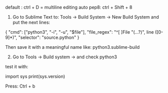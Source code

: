 default  : ctrl + D = multiline editing
auto pep8: ctrl + Shift + 8



1. Go to Sublime Text to: Tools -> Build System -> New Build System 
and put the next lines:

{
    "cmd": ["python3", "-i", "-u", "$file"],
    "file_regex": "^[ ]File \"(...?)\", line ([0-9]*)",
    "selector": "source.python"
}


Then save it with a meaningful name like: python3.sublime-build

2. Go to Tools -> Build system -> and check python3 

test it with:

import sys
print(sys.version)

Press: Ctrl + b